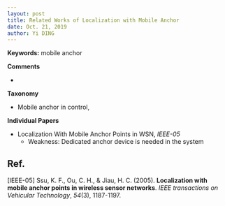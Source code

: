 ```yaml
---
layout: post
title: Related Works of Localization with Mobile Anchor
date: Oct. 21, 2019
author: Yi DING
---
```




**Keywords:** mobile anchor



**Comments**

- 

**Taxonomy**

* Mobile anchor in control,

**Individual Papers**

* Localization With Mobile Anchor Points in WSN, *IEEE-05*
  * Weakness: Dedicated anchor device is needed in the system

## Ref.

[IEEE-05] Ssu, K. F., Ou, C. H., & Jiau, H. C. (2005). **Localization with mobile anchor points in wireless sensor networks**. *IEEE transactions on Vehicular Technology*, *54*(3), 1187-1197.

